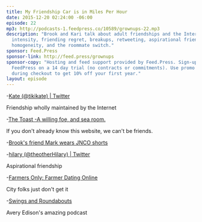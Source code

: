 ```yaml
---
title: My Friendship Car is in Miles Per Hour
date: 2015-12-20 02:24:00 -06:00
episode: 22
mp3: http://podcasts-1.feedpress.co/10589/grownups-22.mp3
description: "Brook and Kari talk about adult friendships and the Internet, cross-pollination,
  intensity, friending regret, breakups, retweeting, aspirational friends, attraction,
  homogeneity, and the roommate switch."
sponsor: Feed.Press
sponsor-link: http://feed.press/grownups
sponsor-copy: "Hosting and feed support provided by Feed.Press. Sign-up today and try
  FeedPress on a 14 day trial (no contracts or commitments). Use promo code grownups
  during checkout to get 10% off your first year."
layout: episode
---
```


-[Kate (@tikikate) | Twitter][1]

Friendship wholly maintained by the Internet

-[The Toast -A willing foe, and sea room.][2]

If you don't already know this website, we can't be friends.

-[Brook's friend Mark wears JNCO shorts][3]

-[hilary (@theotherHilary) | Twitter][4]

Aspirational friendship

-[Farmers Only: Farmer Dating Online][5]

City folks just don't get it

-[Swings and Roundabouts][6]

Avery Edison's amazing podcast

[1]: https://twitter.com/tikikate
[2]: http://the-toast.net/
[3]: http://static.deathandtaxesmag.com/uploads/2014/01/Screen-Shot-2014-01-06-at-10.38.17-AM.png
[4]: https://twitter.com/theotherhilary
[5]: http://www.farmersonly.com/
[6]: http://swingsandroundaboutspodcast.com/

